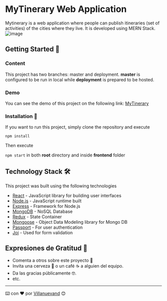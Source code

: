 # MyTinerary Web Application

Mytinerary is a web application where people can publish itineraries (set of activities) of the cities where they live. It is developed using MERN Stack.
![image](https://i.ibb.co/tL4rG05/mytinerary.gif)

## Getting Started 🚀

### Content

This project has two branches: master and deployment. **master** is configured to be run in local while **deployment** is prepared to be hosted.

### Demo

You can see the demo of this project on the following link: [MyTinerary](https://mytinerary-dansep.herokuapp.com/)

### Installation 🔧

If you want to run this project, simply clone the repository and execute

```npm install```

Then execute

``` npm start ```
in both **root** directory and inside **frontend** folder

<!-- ## Despliegue 📦

_Agrega notas adicionales sobre como hacer deploy_ -->

## Technology Stack 🛠️

This project was built using the following technologies

* [React](https://reactjs.org/) - JavaScript library for building user interfaces
* [Node.js](https://nodejs.org/en/) - JavaScript runtime built
* [Express](https://expressjs.com/) - Framework for Node.js
* [MongoDB](https://www.mongodb.com/) - NoSQL Database
* [Redux](https://react-redux.js.org/) - State Container
* [Mongoose](https://mongoosejs.com/) - Object Data Modeling library for Mongo DB
* [Passport](http://www.passportjs.org/) - For user authentication
* [Joi](https://www.npmjs.com/package/joi) - Used for form validation

## Expresiones de Gratitud 🎁

* Comenta a otros sobre este proyecto 📢
* Invita una cerveza 🍺 o un café ☕ a alguien del equipo. 
* Da las gracias públicamente 🤓.
* etc.

---
⌨️ con ❤️ por [Villanuevand](https://github.com/Villanuevand) 😊
